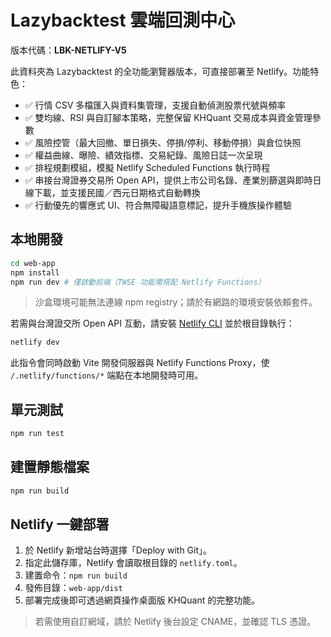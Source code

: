 # Lazybacktest 雲端回測中心

版本代碼：**LBK-NETLIFY-V5**

此資料夾為 Lazybacktest 的全功能瀏覽器版本，可直接部署至 Netlify。功能特色：

- ✅ 行情 CSV 多檔匯入與資料集管理，支援自動偵測股票代號與頻率
- ✅ 雙均線、RSI 與自訂腳本策略，完整保留 KHQuant 交易成本與資金管理參數
- ✅ 風險控管（最大回撤、單日損失、停損/停利、移動停損）與倉位快照
- ✅ 權益曲線、曝險、績效指標、交易紀錄、風險日誌一次呈現
- ✅ 排程規劃模組，模擬 Netlify Scheduled Functions 執行時程
- ✅ 串接台灣證券交易所 Open API，提供上市公司名錄、產業別篩選與即時日線下載，並支援民國／西元日期格式自動轉換
- ✅ 行動優先的響應式 UI、符合無障礙語意標記，提升手機族操作體驗

## 本地開發

```bash
cd web-app
npm install
npm run dev # 僅啟動前端（TWSE 功能需搭配 Netlify Functions）
```

> 沙盒環境可能無法連線 npm registry；請於有網路的環境安裝依賴套件。

若需與台灣證交所 Open API 互動，請安裝 [Netlify CLI](https://docs.netlify.com/cli/get-started/) 並於根目錄執行：

```bash
netlify dev
```

此指令會同時啟動 Vite 開發伺服器與 Netlify Functions Proxy，使 `/.netlify/functions/*` 端點在本地開發時可用。

## 單元測試

```bash
npm run test
```

## 建置靜態檔案

```bash
npm run build
```

## Netlify 一鍵部署

1. 於 Netlify 新增站台時選擇「Deploy with Git」。
2. 指定此儲存庫，Netlify 會讀取根目錄的 `netlify.toml`。
3. 建置命令：`npm run build`
4. 發佈目錄：`web-app/dist`
5. 部署完成後即可透過網頁操作桌面版 KHQuant 的完整功能。

> 若需使用自訂網域，請於 Netlify 後台設定 CNAME，並確認 TLS 憑證。
